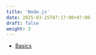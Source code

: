 ```yaml
---
title: 'Node.js'
date: 2025-03-25T07:17:00+07:00
draft: false
weight: 3
---
```


- [Basics](./basics)
